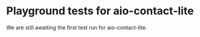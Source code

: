 # Playground tests for aio-contact-lite
We are still awaiting the first test run for aio-contact-lite.
